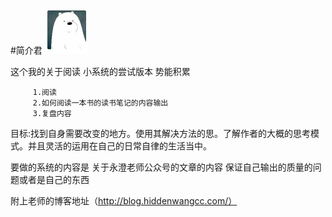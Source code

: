 #简介君
![](./_image/2017-02-19-10-24-27.jpg)

这个我的关于阅读 小系统的尝试版本
势能积累

		 1.阅读
         2.如何阅读一本书的读书笔记的内容输出
         3.复盘内容 

目标:找到自身需要改变的地方。使用其解决方法的思。了解作者的大概的思考模式。并且灵活的运用在自己的日常自律的生活当中。
		 

要做的系统的内容是 关于永澄老师公众号的文章的内容
保证自己输出的质量的问题或者是自己的东西

附上老师的博客地址（http://blog.hiddenwangcc.com/）






